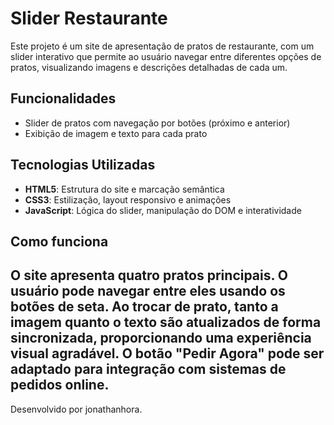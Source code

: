 # Slider Restaurante

Este projeto é um site de apresentação de pratos de restaurante, com um slider interativo que permite ao usuário navegar entre diferentes opções de pratos, visualizando imagens e descrições detalhadas de cada um.

## Funcionalidades

- Slider de pratos com navegação por botões (próximo e anterior)
- Exibição de imagem e texto para cada prato

## Tecnologias Utilizadas

- **HTML5**: Estrutura do site e marcação semântica
- **CSS3**: Estilização, layout responsivo e animações
- **JavaScript**: Lógica do slider, manipulação do DOM e interatividade

## Como funciona

## O site apresenta quatro pratos principais. O usuário pode navegar entre eles usando os botões de seta. Ao trocar de prato, tanto a imagem quanto o texto são atualizados de forma sincronizada, proporcionando uma experiência visual agradável. O botão "Pedir Agora" pode ser adaptado para integração com sistemas de pedidos online.

Desenvolvido por jonathanhora.
